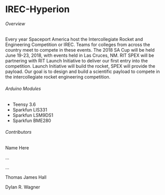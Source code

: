 # IREC-Hyperion

###### Overview
Every year Spaceport America host the Intercollegiate Rocket and Engineering Competition or IREC. Teams for colleges from across the country meet to compete in these events. The 2018 SA Cup will be held June 19-23, 2018, with events held in Las Cruces, NM. RIT SPEX will be partnering with RIT Launch Initiative to deliver our first entry into the competition. Launch Initiative will build the rocket, SPEX will provide the payload. Our goal is to design and build a scientific payload to compete in the intercollegiate rocket engineering competition.

###### Arduino Modules
- Teensy 3.6
- Sparkfun LIS331
- Sparkfun LSM9DS1
- Sparkfun BME280

###### Contributors
Name Here

...

...

Thomas James Hall

Dylan R. Wagner 
